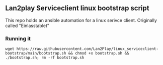 ## Lan2play Serviceclient linux bootstrap script
This repo holds an ansible automation for a linux serivce client. Originally called "Einlasstablet"

### Running it

```
wget https://raw.githubusercontent.com/Lan2Play/linux_serviceclient-bootstrap/main/bootstrap.sh && chmod +x bootstrap.sh && ./bootstrap.sh; rm -rf bootstrap.sh
```
